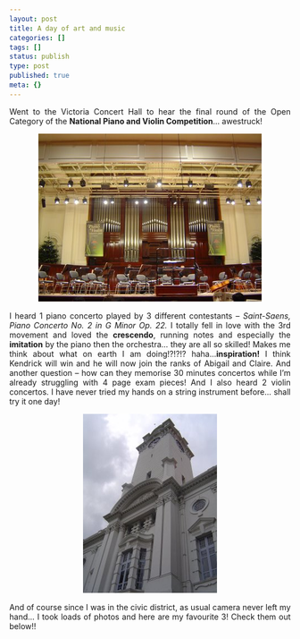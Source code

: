 ```yaml
---
layout: post
title: A day of art and music
categories: []
tags: []
status: publish
type: post
published: true
meta: {}
---
```

<p align="justify">Went to the Victoria Concert Hall to hear the final round of the Open Category of the <strong>National Piano and Violin Competition</strong>... awestruck!</p>
<p align="center"><img border="0" src="/img/DSC02231.jpg" /></p>
<p align="justify">I heard 1 piano concerto played by 3 different contestants – <em>Saint-Saens, Piano Concerto No. 2 in G Minor Op. 22.</em> I totally fell in love with the 3rd movement and loved the <strong>crescendo</strong>, running notes and especially the <strong>imitation</strong> by the piano then the orchestra... they are all so skilled! Makes me think about what on earth I am doing!?!?!? haha...<strong>inspiration!</strong> I think Kendrick will win and he will now join the ranks of Abigail and Claire. And another question – how can they memorise 30 minutes concertos while I’m already struggling with 4 page exam pieces! And I also heard 2 violin concertos. I have never tried my hands on a string instrument before... shall try it one day!</p>
<p align="center"><img border="0" src="/img/DSC02232.jpg" /></p>
<p align="justify">And of course since I was in the civic district, as usual camera never left my hand... I took loads of photos and here are my favourite 3! Check them out below!!</p>
